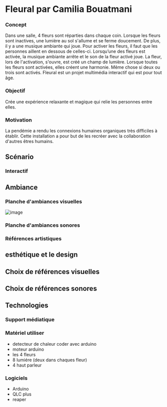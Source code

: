 # Fleural par Camilia Bouatmani

### Concept 

Dans une salle, 4 fleurs sont réparties dans chaque coin. Lorsque les fleurs sont inactives, une lumière au sol s'allume et se ferme doucement. De plus, il y a une musique ambiante qui joue. Pour activer les fleurs, il faut que les personnes aillent en dessous de celles-ci. Lorsqu’une des fleurs est activée, la musique ambiante arrête et le son de la fleur activé joue. La fleur, lors de l'activation, s'ouvre, est créé un champ de lumière. Lorsque toutes les fleurs sont activées, elles créent une harmonie. Même chose si deux ou trois sont activés. Fleural est un projet multimédia interactif qui est pour tout âge.


### Objectif
Crée une expérience relaxante et magique qui relie les personnes entre elles.

### Motivation
La pendémie a rendu les connexions humaines organiques très difficiles à établir. Cette installation a pour but de les recréer avec la collaboration d'autres êtres humains.

## Scénario

### Interactif

## Ambiance

### Planche d'ambiances visuelles
![image](https://github.com/user-attachments/assets/3f2f0827-4f88-4052-b0c2-83aade99e2e1)

### Planche d'ambiances sonores

### Références artistiques
## esthétique et le design
## Choix de références visuelles
## Choix de références sonores

## Technologies

### Support médiatique


### Matériel utiliser
* detecteur de chaleur coder avec arduino
* moteur arduino
* les 4 fleurs
* 8 lumiére (deux dans chaques fleur)
* 4 haut parleur
  
### Logiciels
* Arduino
* QLC plus
* reaper 

